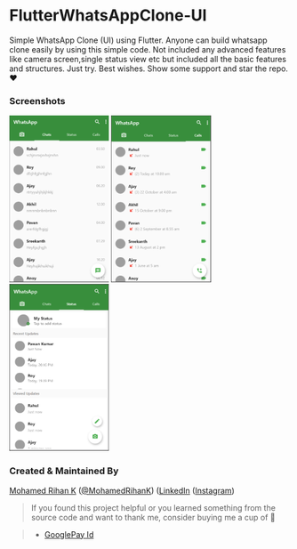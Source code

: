 # FlutterWhatsAppClone-UI
Simple WhatsApp Clone (UI) using Flutter.
Anyone can build whatsapp clone easily by using this simple code. Not included any advanced features like camera screen,single status view etc but included all the basic features and structures.
Just try. Best wishes.
Show some support and star the repo.❤

### Screenshots

<img src="homepage.png" height="300em" /> <img src="callspage.png" height="300em" /> <img src="statuspage.png" height="300em" />

### Created & Maintained By

[Mohamed Rihan K](https://github.com/rihaanrk) ([@MohamedRihanK](https://twitter.com/MohamedRihanK)) ([LinkedIn](https://www.linkedin.com/in/mohamed-rihan-k-585056170/)
([Instagram](https://www.instagram.com/rihaanrk))

> If you found this project helpful or you learned something from the source code and want to thank me, consider buying me a cup of 🍫

> * [GooglePay Id](k.rihan06@okicici)
